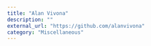 ```yaml
---
title: "Alan Vivona"
description: ""
external_url: "https://github.com/alanvivona"
category: "Miscellaneous"
---
```

